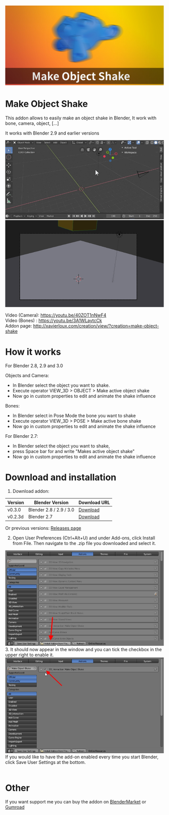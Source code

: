 ![alt text](https://github.com/xavier150/Make-Object-Shake/blob/master/Tuto/Make%20Object%20Shake%20Featured%20Image.jpg)

# Make Object Shake
This addon allows to easily make an object shake in Blender, It work with bone, camera, object, [...]

It works with Blender 2.9 and earlier versions

![alt text](https://github.com/xavier150/Make-Object-Shake/blob/master/Tuto/Blender%20Make%20Object%20Shake%20-%202.8.gif)
![alt text](https://github.com/xavier150/Make-Object-Shake/blob/master/Tuto/Blender%20Camera%20Shake.gif)

Video (Camera): https://youtu.be/40ZOT1nNwF4 </br>
Video (Bones) : https://youtu.be/3A1WLaytcCk </br>
Addon page: http://xavierloux.com/creation/view/?creation=make-object-shake

# How it works

For Blender 2.8, 2.9 and 3.0

Objects and Camera: 
- In Blender select the object you want to shake.
- Execute operator VIEW_3D > OBJECT > Make active object shake
- Now go in custom properties to edit and animate the shake influence

Bones: 
- In Blender select in Pose Mode the bone you want to shake
- Execute operator VIEW_3D > POSE > Make active bone shake
- Now go in custom properties to edit and animate the shake influence


For Blender 2.7:
- In Blender select the object you want to shake, 
- press Space bar for and write "Makes active object shake"
- Now go in custom properties to edit and animate the shake influence



# Download and installation
1. Download addon:

|Version|Blender Version|Download URL|
|---|---|---|
|v0.3.0|Blender 2.8 / 2.9 / 3.0|[Download](https://github.com/xavier150/Make-Object-Shake/releases/tag/v0.1.4)|
|v0.2.3d|Blender 2.7|[Download](https://github.com/xavier150/Make-Object-Shake/releases/tag/v0.1.0)|

Or previous versions: [Releases page](https://github.com/xavier150/Make-Object-Shake/releases)

2. Open User Preferences (Ctrl+Alt+U) and under Add-ons, click Install from File. Then navigate to the .zip file you downloaded and select it.
<img src="https://github.com/xavier150/Make-Object-Shake/blob/master/Tuto/InstallationScreen1.jpg" width="600">
3. It should now appear in the window and you can tick the checkbox in the upper right to enable it.
<img src="https://github.com/xavier150/Make-Object-Shake/blob/master/Tuto/InstallationScreen2.jpg" width="600">
If you would like to have the add-on enabled every time you start Blender, click Save User Settings at the bottom.</br>
</br>

# Other
If you want support me you can buy the addon on [BlenderMarket](https://blendermarket.com/products/make-object-shake) or [Gumroad](https://gumroad.com/l/Make-Object-Shake)
